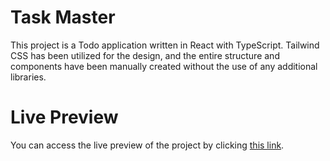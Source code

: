 # Task Master

This project is a Todo application written in React with TypeScript. Tailwind CSS has been utilized for the design, and the entire structure and components have been manually created without the use of any additional libraries.

# Live Preview

You can access the live preview of the project by clicking [this link](https://task-master-bay.vercel.app/).

